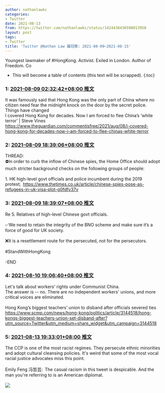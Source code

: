 ```yaml
---
author: nathanlawkc
categories:
- Twitter
date: 2021-08-13
from: https://twitter.com/nathanlawkc/status/1424438436598013958
layout: post
tags:
- Twitter
title: 'Twitter @Nathan Law 羅冠聰: 2021-08-09~2021-08-15'
---
```


Youngest lawmaker of #HongKong. Activist. Exiled in London. Author of Freedom. Co

* This will become a table of contents (this text will be scrapped).
{:toc}

### 1: [2021-08-09 02:32:42+08:00 推文](https://twitter.com/nathanlawkc/status/1424438436598013958)

It was famously said that Hong Kong was the only part of China where no citizen need fear the midnight knock on the door by the secret police. Things have changed<br>I covered Hong Kong for decades. Now I am forced to flee China’s ‘white terror’ | Steve Vines <a href="https://www.theguardian.com/commentisfree/2021/aug/08/i-covered-hong-kong-for-decades-now-i-am-forced-to-flee-chinas-white-terror" target="_blank" rel="noopener noreferrer">https://www.theguardian.com/commentisfree/2021/aug/08/i-covered-hong-kong-for-decades-now-i-am-forced-to-flee-chinas-white-terror</a>

### 2: [2021-08-09 18:39:06+08:00 推文](https://twitter.com/nathanlawkc/status/1424681637296713732)

THREAD:<br>⛔️In order to curb the inflow of Chinese spies, the Home Office should adopt much stricter background checks on the following groups of people:<br><br>1. HK high-level govt officials and police incumbent during the 2019 protest; <a href="https://www.thetimes.co.uk/article/chinese-spies-pose-as-refugees-in-uk-visa-plot-g0fdfv37v" target="_blank" rel="noopener noreferrer">https://www.thetimes.co.uk/article/chinese-spies-pose-as-refugees-in-uk-visa-plot-g0fdfv37v</a>

### 3: [2021-08-09 18:39:07+08:00 推文](https://twitter.com/nathanlawkc/status/1424681641386127361)

Re 5. Relatives of high-level Chinese govt officials.<br><br>✅We need to retain the integrity of the BNO scheme and make sure it’s a force of good for UK society. <br><br>❌It is a resettlement route for the persecuted, not for the persecutors.<br><br>#StandWithHongKong <br><br>-END

### 4: [2021-08-10 19:06:40+08:00 推文](https://twitter.com/nathanlawkc/status/1425050962968944641)

Let's talk about workers' rights under Communist China.<br>The answer is -- no. There are no independent workers' unions, and more critical voices are eliminated.<br><br>Hong Kong’s biggest teachers’ union to disband after officials severed ties <a href="https://www.scmp.com/news/hong-kong/politics/article/3144518/hong-kongs-biggest-teachers-union-set-disband-after?utm_source=Twitter&utm_medium=share_widget&utm_campaign=3144518" target="_blank" rel="noopener noreferrer">https://www.scmp.com/news/hong-kong/politics/article/3144518/hong-kongs-biggest-teachers-union-set-disband-after?utm_source=Twitter&utm_medium=share_widget&utm_campaign=3144518</a>

### 5: [2021-08-13 19:33:01+08:00 推文](https://twitter.com/nathanlawkc/status/1426144756237750274)

The CCP is one of the most racist regimes. They persecute ethnic minorities and adopt cultural cleansing policies. It's weird that some of the most vocal racial justice advocates miss this point.<br><br>Emily Feng 冯哲芸: The casual racism in this tweet is despicable. And the man you're referring to is an American diplomat.<br><br><img style src="https://pbs.twimg.com/media/E8ogR8wVIAIPeuz?format=jpg&name=orig" referrerpolicy="no-referrer">

